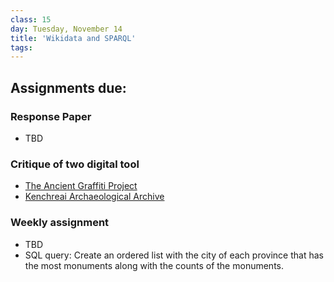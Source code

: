 ```yaml
---
class: 15
day: Tuesday, November 14
title: 'Wikidata and SPARQL'
tags: 
---
```


## Assignments due:

### Response Paper
- TBD

### Critique of two digital tool
- [The Ancient Graffiti Project](http://ancientgraffiti.org/)
- [Kenchreai Archaeological Archive](http://kenchreai.org/kaa)

### Weekly assignment
- TBD
- SQL query: Create an ordered list with the city of each province that has the most monuments along with the counts of the monuments.


